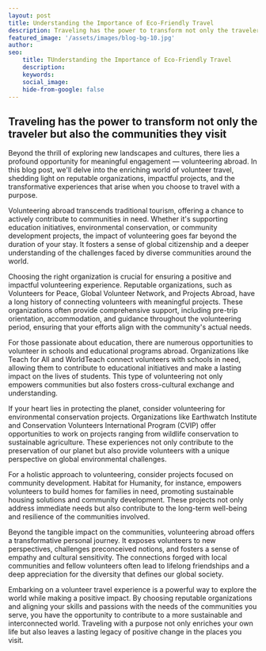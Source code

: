 ```yaml
---
layout: post
title: Understanding the Importance of Eco-Friendly Travel
description: Traveling has the power to transform not only the traveler but also the communities they visit. Beyond the thrill of exploring new landscapes and cultures, there lies a profound opportunity for meaningful engagement — volunteering abroad
featured_image: '/assets/images/blog-bg-10.jpg'
author: 
seo: 
    title: TUnderstanding the Importance of Eco-Friendly Travel
    description: 
    keywords: 
    social_image: 
    hide-from-google: false
---
```


## Traveling has the power to transform not only the traveler but also the communities they visit

<p>Beyond the thrill of exploring new landscapes and cultures, there lies a profound opportunity for meaningful engagement — volunteering abroad. In this blog post, we'll delve into the enriching world of volunteer travel, shedding light on reputable organizations, impactful projects, and the transformative experiences that arise when you choose to travel with a purpose.</p>

<p>Volunteering abroad transcends traditional tourism, offering a chance to actively contribute to communities in need. Whether it's supporting education initiatives, environmental conservation, or community development projects, the impact of volunteering goes far beyond the duration of your stay. It fosters a sense of global citizenship and a deeper understanding of the challenges faced by diverse communities around the world.</p>

<p>Choosing the right organization is crucial for ensuring a positive and impactful volunteering experience. Reputable organizations, such as Volunteers for Peace, Global Volunteer Network, and Projects Abroad, have a long history of connecting volunteers with meaningful projects. These organizations often provide comprehensive support, including pre-trip orientation, accommodation, and guidance throughout the volunteering period, ensuring that your efforts align with the community's actual needs.</p>

<p>For those passionate about education, there are numerous opportunities to volunteer in schools and educational programs abroad. Organizations like Teach for All and WorldTeach connect volunteers with schools in need, allowing them to contribute to educational initiatives and make a lasting impact on the lives of students. This type of volunteering not only empowers communities but also fosters cross-cultural exchange and understanding.</p>

<p>If your heart lies in protecting the planet, consider volunteering for environmental conservation projects. Organizations like Earthwatch Institute and Conservation Volunteers International Program (CVIP) offer opportunities to work on projects ranging from wildlife conservation to sustainable agriculture. These experiences not only contribute to the preservation of our planet but also provide volunteers with a unique perspective on global environmental challenges.</p>

<p>For a holistic approach to volunteering, consider projects focused on community development. Habitat for Humanity, for instance, empowers volunteers to build homes for families in need, promoting sustainable housing solutions and community development. These projects not only address immediate needs but also contribute to the long-term well-being and resilience of the communities involved.</p>

<p>Beyond the tangible impact on the communities, volunteering abroad offers a transformative personal journey. It exposes volunteers to new perspectives, challenges preconceived notions, and fosters a sense of empathy and cultural sensitivity. The connections forged with local communities and fellow volunteers often lead to lifelong friendships and a deep appreciation for the diversity that defines our global society.</p>

<p>Embarking on a volunteer travel experience is a powerful way to explore the world while making a positive impact. By choosing reputable organizations and aligning your skills and passions with the needs of the communities you serve, you have the opportunity to contribute to a more sustainable and interconnected world. Traveling with a purpose not only enriches your own life but also leaves a lasting legacy of positive change in the places you visit.</p>

